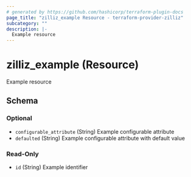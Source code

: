 ```yaml
---
# generated by https://github.com/hashicorp/terraform-plugin-docs
page_title: "zilliz_example Resource - terraform-provider-zilliz"
subcategory: ""
description: |-
  Example resource
---
```


# zilliz_example (Resource)

Example resource



<!-- schema generated by tfplugindocs -->
## Schema

### Optional

- `configurable_attribute` (String) Example configurable attribute
- `defaulted` (String) Example configurable attribute with default value

### Read-Only

- `id` (String) Example identifier
